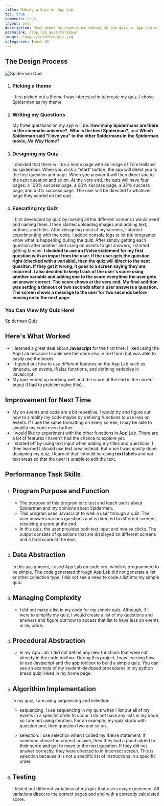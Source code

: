 ```yaml
---
title: Making a Quiz on App Lab
toc: true
comments: true
layout: post
description: Read about my experience making my own quiz in App Lab on Code.org.
permalink: /app_lab_quiz/markdown
image: /images/spidermanpic.jpg
categories: [week 3]
---
```


## The Design Process
![Spiderman Quiz]({{site.baseurl}}/images/spidermanquiz.png)

1. ### Picking a theme
    I first picked out a theme I was interested in to create my quiz. I chose Spiderman as my theme.
2. ### Writing my Questions
    My three questions on my app will be: **How many Spidermans are there in the cinematic universe?**, **Who is the best Spiderman?**, and **Which Spiderman said "I love you" to the other Spidermans in the Spiderman movie, *No Way Home*?**
3. ### Designing my Quiz.
    I decided that there will be a home page with an image of Tom Holland as spiderman. When you click a "start" button, the app will direct you to the first question and page. When you answer it will then direct you to the next question and so on. At the very end, the quiz will have four pages: a 100% success page, a 66% success page, a 33% success page, and a 0% success page. The user will be directed to whatever page they scored on the quiz.
4. ### Executing my Quiz
    I first developed by quiz by making all the different screens I would need and naming them. I then started uploading images and adding text, buttons, and titles. After designing most of my screens, I started experimenting with the code. I added console logs to let the programer know what is happening during the quiz. After simply getting each question after another and using on events to get answers, I started getting fancier. **I decided to use an if/else statement for my first question with an imput from the user. If the user gets the question right (checked with a variable), then the quiz will direct to the next quesiton. If they get it wrong, it goes to a screen saying they are incorrect. I also decided to keep track of the user's score using another variable and adding one to the score everytime the user gets an answer correct. The score shows at the very end. My final addition was setting a timeout of two seconds after a user answers a question. The screen shows a message to the user for two seconds before moving on to the next page.** 

### You Can View My Quiz Here!
[Spiderman Quiz](https://studio.code.org/projects/applab/KBJRFBXovAfJr9tJKyIVON5OHiw10C45raVwbW6asTo)


## Here's What Worked
- I learned a great deal about **Javascript** for the first time. I liked using the App Lab because I could see the code also in text form but was able to easily use the boxes.
- I figured out how to use different features on the App Lab such as timeouts, on events, if/else functions, and defining variables in Javascript.
- My quiz ended up working well and the score at the end is the correct ouput (I had to problem solve this).

## Improvement for Next Time
- My on events and code are a bit repetitive. I would try and figure out how to simplify my code maybe by defining functions to use less on events. If I use the same formatting on every screen, I may be able to simplify my code even further. 
- I would like to experiment with the other functions in App Lab. There are a lot of features I haven't had the chance to explore yet.
- I started off by using text input when adding my titles and questions. I then learned I should use text area instead. But once I was mostly done designing my quiz, I learned that I should be using **text labels** and not text areas so that the user is unable to edit the text.


## Performance Task Skills

1. ## Program Purpose and Function
    - The purpose of this program is to test and teach users about Spiderman and my opinions about Spiderman. 
    - This program uses Javascript to walk a user through a quiz. The user answers various questions and is directed to different screens, receiving a score at the end.
    - In this quiz, the user provides both text input and mouse clicks. The output consists of questions that are displayed on different screens and a final score at the end. 

2. ## Data Abstraction
    In this assignment, I used App Lab on code.org, which is programmed to be simple. The code generated through App Lab did not generate a list or other collection type. I did not see a need to code a list into my simple quiz.

3. ## Managing Complexity
    - I did not make a list in my code for my simple quiz. Although, if I were to simplify my quiz, I would create a list of my questions and answers and figure out how to access that list to have less on events in my code.

4. ## Procedural Abstraction
    - In my App Lab, I did not define any new functions that were not already in the code toolbox. During this project, I was learning how to use Javascript and the app toolbox to build a simple quiz. You can see an example of my student-devloped procedures in my python bread quiz linked in my home page.

5. ## Algorithim Implementation
    In my quiz, I am using sequencing and selection.
    - sequencing: I use sequencing in my quiz when I list out all of my events in a specific order to occur. I do not have any lists in my code so I am not using iteration. For an example, my quiz starts with question one, then question two and so on.

    - selection: I use selection when I coded my if/else statement. If someone chose the correct answer, then they had a point added to their score and got to move to the next question. If they did not answer correctly, they were directed to in incorrect screen. This is selection because it is not a specific list of instructions in a specific order. 

6. ## Testing
    I tested out different variations of my quiz that users may experience. All variations direct to the correct pages and end with a correctly calculated score.